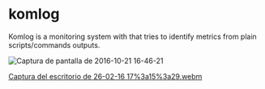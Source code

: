 # komlog
Komlog is a monitoring system with that tries to identify metrics from plain scripts/commands outputs.

![Captura de pantalla de 2016-10-21 16-46-21](https://user-images.githubusercontent.com/2930882/193475459-8a992ee2-f15d-4cda-9f0a-b5232fc98355.png)

[Captura del escritorio de 26-02-16 17%3a15%3a29.webm](https://user-images.githubusercontent.com/2930882/193475543-706afba8-aa5e-4d64-b2b1-692df3d833f1.webm)
